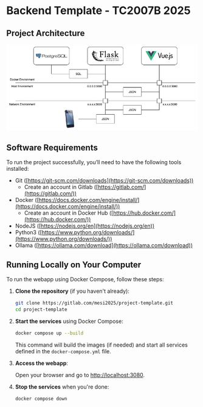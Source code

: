 # Backend Template - TC2007B 2025

## Project Architecture
![Project Architecture](architecture.png)

## Software Requirements
To run the project successfully, you’ll need to have the following tools installed:
- Git ([https://git-scm.com/downloads](https://git-scm.com/downloads))
    - Create an account in Gitlab ([https://gitlab.com/](https://gitlab.com/))
- Docker ([https://docs.docker.com/engine/install/](https://docs.docker.com/engine/install/))
    - Create an account in Docker Hub ([https://hub.docker.com/](https://hub.docker.com/))
- NodeJS ([https://nodejs.org/en](https://nodejs.org/en))
- Python3 ([https://www.python.org/downloads/](https://www.python.org/downloads/))
- Ollama ([https://ollama.com/download](https://ollama.com/download))

## Running Locally on Your Computer
To run the webapp using Docker Compose, follow these steps:

1. **Clone the repository** (if you haven't already):

    ```sh
    git clone https://gitlab.com/mesi2025/project-template.git
    cd project-template
    ```

2. **Start the services** using Docker Compose:

    ```sh
    docker compose up --build
    ```

    This command will build the images (if needed) and start all services defined in the `docker-compose.yml` file.

3. **Access the webapp**:

    Open your browser and go to [http://localhost:3080](http://localhost:3080).

4. **Stop the services** when you're done:

    ```sh
    docker compose down
    ```